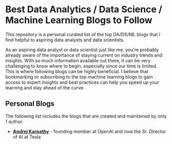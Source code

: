 # Best Data Analytics / Data Science / Machine Learning Blogs to Follow 

This repository is  a personal curated list of the top DA/DS/ML blogs that I find helpful to aspiring data analysts and data scientists. 

As an aspiring data analyst or data scientist just like me, you're probably already aware of the importance of staying current on industry trends and insights. With so much information available out there, it can be very challenging to know where to begin, especially since our time is limited. This is where following blogs can be highly beneficial. I believe that bookmarking or subscribing to the top machine learning blogs to gain access to expert insights and best practices can help you speed up your learning and stay ahead of the curve.

## Personal Blogs
The following list includes the blogs that are created and maintained by only 1 author. 

- **[Andrej Karpathy](http://karpathy.github.io/)** - founding member at OpenAI and now the Sr. Director of AI at Tesla
